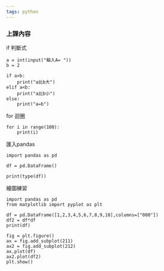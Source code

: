 ```yaml
---
tags: python
---
```


### 上課內容

if 判斷式
```python=
a = int(input("輸入A= "))
b = 2

if a>b:
    print("a比b大")
elif a<b:
    print("a比b小")
else:
    print("a=b")
```

for 迴圈


```python=  
for i in range(100):
    print(i)
```

匯入pandas

```python=
import pandas as pd 

df = pd.DataFrame()

print(type(df))
```

繪圖練習
```python=
import pandas as pd
from matplotlib import pyplot as plt

df = pd.DataFrame([1,2,3,4,5,6,7,8,9,10],columns=["000"])
df2 = df*df
print(df)

fig = plt.figure()
ax = fig.add_subplot(211)
ax2 = fig.add_subplot(212)
ax.plot(df)
ax2.plot(df2)
plt.show()
```